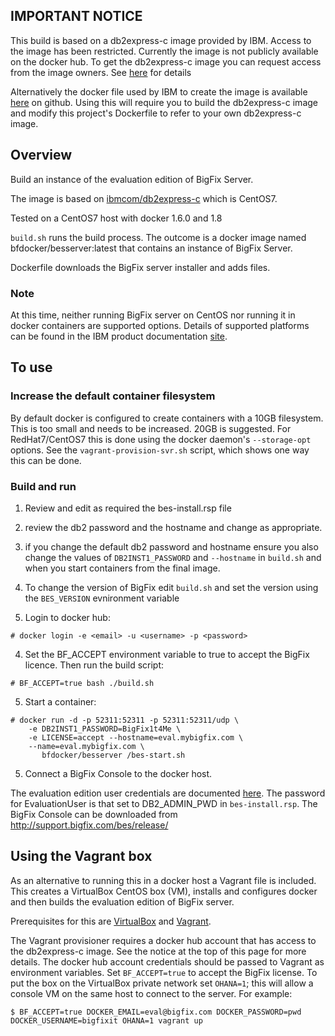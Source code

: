 ## IMPORTANT NOTICE
This build is based on a db2express-c image provided by IBM.
Access to the image has been restricted. Currently the image is not publicly available on the docker hub.
To get the db2express-c image you can request access from the image owners.
See [here](https://registry.hub.docker.com/u/ibmcom/db2express-c/) for details  

Alternatively the docker file used by IBM to create the image is available [here](https://github.com/IMC3ofC/db2express-c.docker) on github.  Using this will require you to build the db2express-c image and modify this project's Dockerfile to refer to your own db2express-c image.

## Overview

Build an instance of the evaluation edition of BigFix Server.

The image is based on [ibmcom/db2express-c](https://registry.hub.docker.com/u/ibmcom/db2express-c/) which is CentOS7.

Tested on a CentOS7 host with docker 1.6.0 and 1.8

`build.sh` runs the build process.  The outcome is a docker image named bfdocker/besserver:latest that contains an instance of BigFix Server.

Dockerfile downloads the BigFix server installer and adds files.

### Note
At this time, neither running BigFix server on CentOS nor running it in docker containers are supported options.  Details of supported platforms can be found in the IBM product documentation [site](http://www-01.ibm.com/support/docview.wss?rs=1015&uid=swg21684809).


## To use

### Increase the default container filesystem
By default docker is configured to create containers with a 10GB filesystem.  This is too small and needs to be increased.  20GB is suggested.  For RedHat7/CentOS7 this is done using the docker daemon's `--storage-opt` options.  See the `vagrant-provision-svr.sh` script, which shows one way this can be done.

### Build and run
1. Review and edit as required the bes-install.rsp file
  1. review the db2 password and the hostname and change as appropriate.
  2. if you change the default db2 password and hostname ensure you also change
the values of `DB2INST1_PASSWORD` and `--hostname` in `build.sh` and when you start
containers from the final image.

2.  To change the version of BigFix edit `build.sh` and set the version using the `BES_VERSION` evnironment variable

3.  Login to docker hub:
```
# docker login -e <email> -u <username> -p <password>
```
4. Set the BF_ACCEPT environment variable to true to accept the BigFix licence. Then run the build script:

  ```
  # BF_ACCEPT=true bash ./build.sh
  ```

5.  Start a container:

  ```
  # docker run -d -p 52311:52311 -p 52311:52311/udp \
      -e DB2INST1_PASSWORD=BigFix1t4Me \
      -e LICENSE=accept --hostname=eval.mybigfix.com \
      --name=eval.mybigfix.com \
	     bfdocker/besserver /bes-start.sh
  ```

5. Connect a BigFix Console to the docker host.  

  The evaluation edition user
credentials are documented [here](http://www-01.ibm.com/support/knowledgecenter/#!/SS63NW_9.2.0/com.ibm.tivoli.tem.doc_9.2/Platform/Adm/c_types_of_installation_evaluation.html).  The password for EvaluationUser is that set to
DB2_ADMIN_PWD in `bes-install.rsp`.
The BigFix Console can be downloaded from http://support.bigfix.com/bes/release/

## Using the Vagrant box
As an alternative to running this in a docker host a Vagrant file is included.
This creates a VirtualBox CentOS box (VM), installs and configures docker and then builds the evaluation edition of BigFix server.

Prerequisites for this are [VirtualBox](https://www.virtualbox.org) and [Vagrant](https://www.vagrantup.com).

The Vagrant provisioner requires a docker hub account that has access to the db2express-c image.  See the notice at the top of this page for more details.  The docker hub account credentials should be passed to Vagrant as environment variables.  Set `BF_ACCEPT=true` to accept the BigFix license. To put the box on the VirtualBox private network set `OHANA=1`; this will allow a console VM on the same host to connect to the server.  For example:

```
$ BF_ACCEPT=true DOCKER_EMAIL=eval@bigfix.com DOCKER_PASSWORD=pwd DOCKER_USERNAME=bigfixit OHANA=1 vagrant up
```
